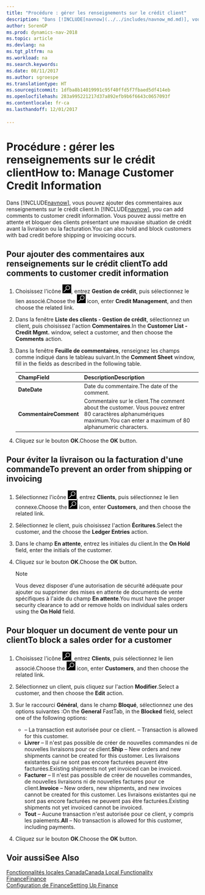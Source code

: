 ```yaml
---
title: "Procédure : gérer les renseignements sur le crédit client"
description: "Dans [!INCLUDE[navnow](../../includes/navnow_md.md)], vous pouvez ajouter des commentaires aux renseignements sur le crédit client. Vous pouvez aussi mettre en attente et bloquer des clients présentant une mauvaise situation de crédit avant la livraison ou la facturation."
author: SorenGP
ms.prod: dynamics-nav-2018
ms.topic: article
ms.devlang: na
ms.tgt_pltfrm: na
ms.workload: na
ms.search.keywords: 
ms.date: 08/11/2017
ms.author: sgroespe
ms.translationtype: HT
ms.sourcegitcommit: 1dfba8b14019991c95f40ffd5f7fbaed5df414eb
ms.openlocfilehash: 283a995221217d37a892efb9b6f6643c0657093f
ms.contentlocale: fr-ca
ms.lasthandoff: 12/01/2017

---
```

# <a name="how-to-manage-customer-credit-information"></a><span data-ttu-id="f1250-104">Procédure : gérer les renseignements sur le crédit client</span><span class="sxs-lookup"><span data-stu-id="f1250-104">How to: Manage Customer Credit Information</span></span>
<span data-ttu-id="f1250-105">Dans [!INCLUDE[navnow](../../includes/navnow_md.md)], vous pouvez ajouter des commentaires aux renseignements sur le crédit client.</span><span class="sxs-lookup"><span data-stu-id="f1250-105">In [!INCLUDE[navnow](../../includes/navnow_md.md)], you can add comments to customer credit information.</span></span> <span data-ttu-id="f1250-106">Vous pouvez aussi mettre en attente et bloquer des clients présentant une mauvaise situation de crédit avant la livraison ou la facturation.</span><span class="sxs-lookup"><span data-stu-id="f1250-106">You can also hold and block customers with bad credit before shipping or invoicing occurs.</span></span>  

## <a name="to-add-comments-to-customer-credit-information"></a><span data-ttu-id="f1250-107">Pour ajouter des commentaires aux renseignements sur le crédit client</span><span class="sxs-lookup"><span data-stu-id="f1250-107">To add comments to customer credit information</span></span>  
1.  <span data-ttu-id="f1250-108">Choisissez l'icône ![Page ou rapport pour la recherche](../../media/ui-search/search_small.png "icône Page ou rapport pour la recherche"), entrez **Gestion de crédit**, puis sélectionnez le lien associé.</span><span class="sxs-lookup"><span data-stu-id="f1250-108">Choose the ![Search for Page or Report](../../media/ui-search/search_small.png "Search for Page or Report icon") icon, enter **Credit Management**, and then choose the related link.</span></span>  
2.  <span data-ttu-id="f1250-109">Dans la fenêtre **Liste des clients - Gestion de crédit**, sélectionnez un client, puis choisissez l'action **Commentaires**.</span><span class="sxs-lookup"><span data-stu-id="f1250-109">In the **Customer List - Credit Mgmt.** window, select a customer, and then choose the **Comments** action.</span></span>  
3.  <span data-ttu-id="f1250-110">Dans la fenêtre **Feuille de commentaires**, renseignez les champs comme indiqué dans le tableau suivant.</span><span class="sxs-lookup"><span data-stu-id="f1250-110">In the **Comment Sheet** window, fill in the fields as described in the following table.</span></span>  

    |<span data-ttu-id="f1250-111">Champ</span><span class="sxs-lookup"><span data-stu-id="f1250-111">Field</span></span>|<span data-ttu-id="f1250-112">Description</span><span class="sxs-lookup"><span data-stu-id="f1250-112">Description</span></span>|  
    |---------------------------------|---------------------------------------|  
    |<span data-ttu-id="f1250-113">**Date**</span><span class="sxs-lookup"><span data-stu-id="f1250-113">**Date**</span></span>|<span data-ttu-id="f1250-114">Date du commentaire.</span><span class="sxs-lookup"><span data-stu-id="f1250-114">The date of the comment.</span></span>|  
    |<span data-ttu-id="f1250-115">**Commentaire**</span><span class="sxs-lookup"><span data-stu-id="f1250-115">**Comment**</span></span>|<span data-ttu-id="f1250-116">Commentaire sur le client.</span><span class="sxs-lookup"><span data-stu-id="f1250-116">The comment about the customer.</span></span> <span data-ttu-id="f1250-117">Vous pouvez entrer 80 caractères alphanumériques maximum.</span><span class="sxs-lookup"><span data-stu-id="f1250-117">You can enter a maximum of 80 alphanumeric characters.</span></span>|  

4.  <span data-ttu-id="f1250-118">Cliquez sur le bouton **OK**.</span><span class="sxs-lookup"><span data-stu-id="f1250-118">Choose the **OK** button.</span></span>  

## <a name="to-prevent-an-order-from-shipping-or-invoicing"></a><span data-ttu-id="f1250-119">Pour éviter la livraison ou la facturation d'une commande</span><span class="sxs-lookup"><span data-stu-id="f1250-119">To prevent an order from shipping or invoicing</span></span>  
1.  <span data-ttu-id="f1250-120">Sélectionnez l'icône ![Page ou état pour la recherche](../../media/ui-search/search_small.png "Page ou état pour la recherche"), entrez **Clients**, puis sélectionnez le lien connexe.</span><span class="sxs-lookup"><span data-stu-id="f1250-120">Choose the ![Search for Page or Report](../../media/ui-search/search_small.png "Search for Page or Report icon") icon, enter **Customers**, and then choose the related link.</span></span>  
2.  <span data-ttu-id="f1250-121">Sélectionnez le client, puis choisissez l'action **Écritures**.</span><span class="sxs-lookup"><span data-stu-id="f1250-121">Select the customer, and the choose the **Ledger Entries** action.</span></span>  
3.  <span data-ttu-id="f1250-122">Dans le champ **En attente**, entrez les initiales du client.</span><span class="sxs-lookup"><span data-stu-id="f1250-122">In the **On Hold** field, enter the initials of the customer.</span></span>  
4.  <span data-ttu-id="f1250-123">Cliquez sur le bouton **OK**.</span><span class="sxs-lookup"><span data-stu-id="f1250-123">Choose the **OK** button.</span></span>  

    > [!NOTE]  
    >  <span data-ttu-id="f1250-124">Vous devez disposer d'une autorisation de sécurité adéquate pour ajouter ou supprimer des mises en attente de documents de vente spécifiques à l'aide du champ **En attente**.</span><span class="sxs-lookup"><span data-stu-id="f1250-124">You must have the proper security clearance to add or remove holds on individual sales orders using the **On Hold** field.</span></span>  

## <a name="to-block-a-sales-order-for-a-customer"></a><span data-ttu-id="f1250-125">Pour bloquer un document de vente pour un client</span><span class="sxs-lookup"><span data-stu-id="f1250-125">To block a sales order for a customer</span></span>  
1.  <span data-ttu-id="f1250-126">Choisissez l'icône ![Page ou rapport pour la recherche](../../media/ui-search/search_small.png "icône Page ou rapport pour la recherche"), entrez **Clients**, puis sélectionnez le lien associé.</span><span class="sxs-lookup"><span data-stu-id="f1250-126">Choose the ![Search for Page or Report](../../media/ui-search/search_small.png "Search for Page or Report icon") icon, enter **Customers**, and then choose the related link.</span></span>  
2.  <span data-ttu-id="f1250-127">Sélectionnez un client, puis cliquez sur l'action **Modifier**.</span><span class="sxs-lookup"><span data-stu-id="f1250-127">Select a customer, and then choose the **Edit** action.</span></span>  
3.  <span data-ttu-id="f1250-128">Sur le raccourci **Général**, dans le champ **Bloqué**, sélectionnez une des options suivantes :</span><span class="sxs-lookup"><span data-stu-id="f1250-128">On the **General** FastTab, in the **Blocked** field, select one of the following options:</span></span>  

    -   <span data-ttu-id="f1250-129">**<Blank>** – La transaction est autorisée pour ce client.</span><span class="sxs-lookup"><span data-stu-id="f1250-129">**<Blank>** – Transaction is allowed for this customer.</span></span>  
    -   <span data-ttu-id="f1250-130">**Livrer** – Il n'est pas possible de créer de nouvelles commandes ni de nouvelles livraisons pour ce client.</span><span class="sxs-lookup"><span data-stu-id="f1250-130">**Ship** – New orders and new shipments cannot be created for this customer.</span></span> <span data-ttu-id="f1250-131">Les livraisons existantes qui ne sont pas encore facturées peuvent être facturées.</span><span class="sxs-lookup"><span data-stu-id="f1250-131">Existing shipments not yet invoiced can be invoiced.</span></span>  
    -   <span data-ttu-id="f1250-132">**Facturer** – Il n'est pas possible de créer de nouvelles commandes, de nouvelles livraisons ni de nouvelles factures pour ce client.</span><span class="sxs-lookup"><span data-stu-id="f1250-132">**Invoice** – New orders, new shipments, and new invoices cannot be created for this customer.</span></span> <span data-ttu-id="f1250-133">Les livraisons existantes qui ne sont pas encore facturées ne peuvent pas être facturées.</span><span class="sxs-lookup"><span data-stu-id="f1250-133">Existing shipments not yet invoiced cannot be invoiced.</span></span>  
    -   <span data-ttu-id="f1250-134">**Tout** – Aucune transaction n'est autorisée pour ce client, y compris les paiements.</span><span class="sxs-lookup"><span data-stu-id="f1250-134">**All** – No transaction is allowed for this customer, including payments.</span></span>  
4.  <span data-ttu-id="f1250-135">Cliquez sur le bouton **OK**.</span><span class="sxs-lookup"><span data-stu-id="f1250-135">Choose the **OK** button.</span></span>  

## <a name="see-also"></a><span data-ttu-id="f1250-136">Voir aussi</span><span class="sxs-lookup"><span data-stu-id="f1250-136">See Also</span></span>  
[<span data-ttu-id="f1250-137">Fonctionnalités locales Canada</span><span class="sxs-lookup"><span data-stu-id="f1250-137">Canada Local Functionality</span></span>](canada-local-functionality.md)  
[<span data-ttu-id="f1250-138">Finance</span><span class="sxs-lookup"><span data-stu-id="f1250-138">Finance</span></span>](../../finance.md)  
[<span data-ttu-id="f1250-139">Configuration de Finance</span><span class="sxs-lookup"><span data-stu-id="f1250-139">Setting Up Finance</span></span>](../../finance.md)

